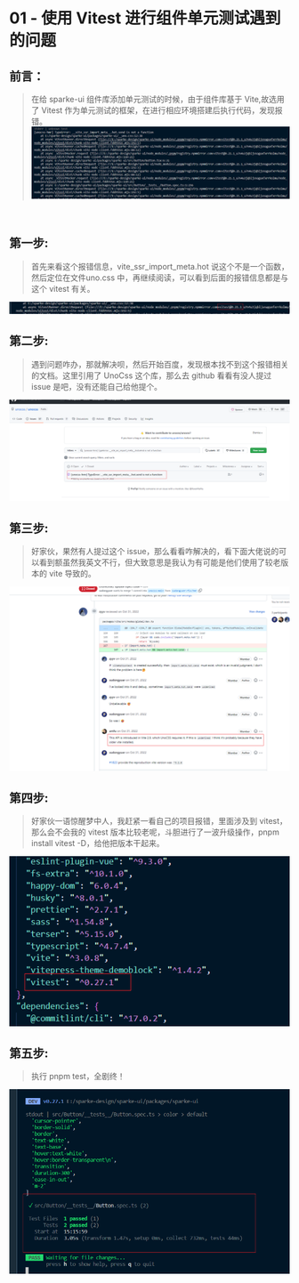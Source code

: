 # 01 - 使用 Vitest 进行组件单元测试遇到的问题

## 前言：
><font>在给 sparke-ui 组件库添加单元测试的时候，由于组件库基于 Vite,故选用了 Vitest 作为单元测试的框架，在进行相应环境搭建后执行代码，发现报错。</font>
![00.png](../../public/sparke-ui/01/vitest_00.png "Magic Gardens")
<br>

## 第一步:
> <font>首先来看这个报错信息，vite_ssr_import_meta.hot 说这个不是一个函数，然后定位在文件uno.css 中，再继续阅读，可以看到后面的报错信息都是与这个 vitest 有关</font>。

![01.png](../../public/sparke-ui/01/vitest_01.png "Magic Gardens")
## 第二步:
> <font></font>遇到问题咋办，那就解决呗，然后开始百度，发现根本找不到这个报错相关的文档。这里引用了 UnoCss 这个库，那么去 github 看看有没人提过 issue 是吧，没有还能自己给他提个。

![02.png](../../public/sparke-ui/01/vitest_02.png "Magic Gardens")
## 第三步:
><font>好家伙，果然有人提过这个 issue，那么看看咋解决的，看下面大佬说的可以看到额虽然我英文不行，但大致意思是我认为有可能是他们使用了较老版本的 vite 导致的。</font>

![03.png](../../public/sparke-ui/01/vitest_03.png "Magic Gardens")
## 第四步:
><font>好家伙一语惊醒梦中人，我赶紧一看自己的项目报错，里面涉及到 vitest，那么会不会我的 vitest 版本比较老呢，斗胆进行了一波升级操作，pnpm install vitest -D，给他把版本干起来。</font>

![04.png](../../public/sparke-ui/01/vitest_04.png "Magic Gardens")
## 第五步:
><font>执行 pnpm test，全剧终！</font>

![05.png](../../public/sparke-ui/01/vitest_05.png "Magic Gardens")
